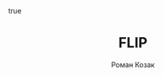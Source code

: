 ---
title: 3. FLIP
author: Роман Козак
type: docs
math: true
toc: true
sidebar:
  open: true
published: false
---